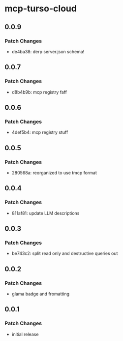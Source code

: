 # mcp-turso-cloud

## 0.0.9

### Patch Changes

- de4ba38: derp server.json schema!

## 0.0.7

### Patch Changes

- d8b4b9b: mcp registry faff

## 0.0.6

### Patch Changes

- 4def5b4: mcp registry stuff

## 0.0.5

### Patch Changes

- 280568a: reorganized to use tmcp format

## 0.0.4

### Patch Changes

- 811af81: update LLM descriptions

## 0.0.3

### Patch Changes

- be743c2: split read only and destructive queries out

## 0.0.2

### Patch Changes

- glama badge and fromatting

## 0.0.1

### Patch Changes

- initial release
